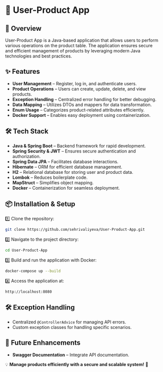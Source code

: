 # 🛒 User-Product App

## 🚀 Overview
User-Product App is a Java-based application that allows users to perform various operations on the product table. The application ensures secure and efficient management of products by leveraging modern Java technologies and best practices.

## ✨ Features
- **User Management** – Register, log in, and authenticate users.
- **Product Operations** – Users can create, update, delete, and view products.
- **Exception Handling** – Centralized error handling for better debugging.
- **Data Mapping** – Utilizes DTOs and mappers for data transformation.
- **Enum Usage** – Categorizes product-related attributes efficiently.
- **Docker Support** – Enables easy deployment using containerization.

## 🛠️ Tech Stack
- **Java & Spring Boot** – Backend framework for rapid development.
- **Spring Security & JWT** – Ensures secure authentication and authorization.
- **Spring Data JPA** – Facilitates database interactions.
- **Hibernate** – ORM for efficient database management.
- **H2** – Relational database for storing user and product data.
- **Lombok** – Reduces boilerplate code.
- **MapStruct** – Simplifies object mapping.
- **Docker** – Containerization for seamless deployment.

## 📦 Installation & Setup
1️⃣ Clone the repository:
```bash
git clone https://github.com/sehrivaliyeva/User-Product-App.git
```
2️⃣ Navigate to the project directory:
```bash
cd User-Product-App
```
3️⃣ Build and run the application with Docker:
```bash
docker-compose up --build
```
4️⃣ Access the application at:
```
http://localhost:8080
```

## 🛠️ Exception Handling
- Centralized `@ControllerAdvice` for managing API errors.
- Custom exception classes for handling specific scenarios.

## 🚀 Future Enhancements
- **Swagger Documentation** – Integrate API documentation.

💡 **Manage products efficiently with a secure and scalable system!** 🚀

